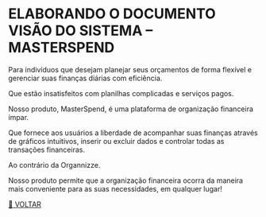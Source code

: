 # ELABORANDO O DOCUMENTO VISÃO DO SISTEMA – MASTERSPEND

Para indivíduos que desejam planejar seus orçamentos de forma flexível e gerenciar suas finanças diárias com eficiência.

Que estão insatisfeitos com planilhas complicadas e serviços pagos.

Nosso produto, MasterSpend, é uma plataforma de organização financeira ímpar.

Que fornece aos usuários a liberdade de acompanhar suas finanças através de gráficos intuitivos, inserir ou excluir dados e controlar todas as transações financeiras.

Ao contrário da Organnizze.

Nosso produto permite que a organização financeira ocorra da maneira mais conveniente para as suas necessidades, em qualquer lugar!

[ :poodle: VOLTAR](../README.md)
